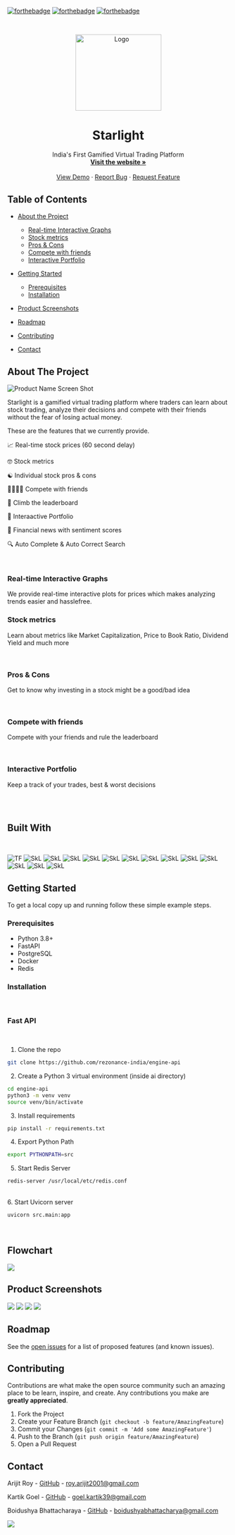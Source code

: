<p align="center">

[![forthebadge](https://forthebadge.com/images/badges/built-with-love.svg)](https://forthebadge.com)
[![forthebadge](https://forthebadge.com/images/badges/for-you.svg)](https://forthebadge.com)
[![forthebadge](https://forthebadge.com/images/badges/open-source.svg)](https://forthebadge.com)

</p>

<!-- PROJECT LOGO -->
<br/>
<p align="center">
  <a href="https://rezonanceindia.tech/">
    <img src="STATIC/starlight-logo-transparentbg.png" alt="Logo" width="195" height="172.5">
  </a>

  <h1 align="center">Starlight</h1>
  <p align="center">
    India's First Gamified Virtual Trading Platform
    <br />
    <a href="https://aqua-client.vercel.app/h"><strong>Visit the website »</strong></a>
    <br />
    <br />
    <a href="https://aqua-client.vercel.app/">View Demo</a>
    ·
    <a href="https://github.com/0xCompyler/starlight-pisces/issues">Report Bug</a>
    ·
    <a href="https://github.com/0xCompyler/starlight-pisces/issues">Request Feature</a>
  </p>
</p>

</p>



<!-- TABLE OF CONTENTS -->
## Table of Contents

* [About the Project](#about-the-project)
  * [Real-time Interactive Graphs](#real-time-interactive-graphs)
  * [Stock metrics](#stock-metrics)
  * [Pros & Cons](#pros-&-cons)
  * [Compete with friends](#compete-with-friends)
  * [Interactive Portfolio](#interactive-portfolio)

* [Getting Started](#getting-started)
  * [Prerequisites](#prerequisites)
  * [Installation](#installation)
* [Product Screenshots](#Product-Screenshots)
* [Roadmap](#roadmap)
* [Contributing](#contributing)
* [Contact](#contact)




<!-- ABOUT THE PROJECT -->
## About The Project

![Product Name Screen Shot][product-screenshot]

Starlight is a gamified virtual trading platform where traders can learn about stock trading, analyze their decisions and compete with their friends without the fear of losing actual money. 

These are the features that we currently provide. 
<br/>

:chart_with_upwards_trend: Real-time stock prices (60 second delay)

:nerd_face: Stock metrics

:yin_yang: Individual stock pros & cons 

:family_woman_woman_boy_boy: Compete with friends

:1st_place_medal: Climb the leaderboard

:ledger: Interaactive Portfolio

:newspaper: Financial news with sentiment scores

:mag: Auto Complete & Auto Correct Search


<br />

### Real-time Interactive Graphs
We provide real-time interactive plots for prices which makes analyzing trends easier and hasslefree.

### Stock metrics
Learn about metrics like Market Capitalization, Price to Book Ratio, Dividend Yield and much more

<br />

### Pros & Cons
Get to know why investing in a stock might be a good/bad idea

<br />

### Compete with friends
Compete with your friends and rule the leaderboard

<br />

### Interactive Portfolio
Keep a track of your trades, best & worst decisions

<br />
<br />

## Built With

</br>
<p float = "left">

<img alt="TF" src="https://img.shields.io/badge/Azure-0089D6?style=for-the-badge&logo=microsoft-azure&logoColor=white"/>

<img alt="SkL" src="https://img.shields.io/badge/Plotly-3F4F75?style=for-the-badge&logo=plotly&logoColor=white"/>

<img alt="SkL" src="https://img.shields.io/badge/Redis-DC382D?style=for-the-badge&logo=redis&logoColor=white"/>

<img alt="SkL" src="https://img.shields.io/badge/PostgreSQL-4169E1?style=for-the-badge&logo=postgresql&logoColor=white"/>

<img alt="SkL" src="https://img.shields.io/badge/Socketio-010101?style=for-the-badge&logo=socket.io&logoColor=white"/>

<img alt="SkL" src="https://img.shields.io/badge/fastapi-009688?style=for-the-badge&logo=fastapi&logoColor=white"/>

<img alt="SkL" src="https://img.shields.io/badge/nginx-009639?style=for-the-badge&logo=nginx&logoColor=white"/>

<img alt="SkL" src="https://img.shields.io/badge/pytest-2496ED?style=for-the-badge&logo=docker&logoColor=white"/>

<img alt="SkL" src="https://img.shields.io/badge/github%20actions-2088FF?style=for-the-badge&logo=github-actions&logoColor=white"/>

<img alt="SkL" src="https://img.shields.io/badge/MongoDB-47A248?style=for-the-badge&logo=mongodb&logoColor=white"/>

<img alt="SkL" src="https://img.shields.io/badge/react-61DAFB?style=for-the-badge&logo=react&logoColor=white"/>

<img alt="SkL" src="https://img.shields.io/badge/express-000000?style=for-the-badge&logo=express&logoColor=white"/>

<img alt="SkL" src="https://img.shields.io/badge/tailwind%20css-06B6D4?style=for-the-badge&logo=tailwind%20css&logoColor=white"/>

<img alt="SkL" src="https://img.shields.io/badge/nodejs-339933?style=for-the-badge&logo=node.js&logoColor=white"/>



</p>


<!-- GETTING STARTED -->
## Getting Started

To get a local copy up and running follow these simple example steps.

### Prerequisites


* Python 3.8+
* FastAPI
* PostgreSQL
* Docker
* Redis


### Installation 

<br />

### Fast API
<br />

1. Clone the repo 
```sh
git clone https://github.com/rezonance-india/engine-api
```


2. Create a Python 3 virtual environment (inside ai directory)
```sh
cd engine-api
python3 -m venv venv
source venv/bin/activate
```

3. Install requirements
```sh
pip install -r requirements.txt
```

4. Export Python Path
```sh
export PYTHONPATH=src
```

5. Start Redis Server
```sh
redis-server /usr/local/etc/redis.conf
```

</br>
6. Start Uvicorn server

```sh
uvicorn src.main:app
```

<br />


<!-- USAGE EXAMPLES -->
## Flowchart


<img src = "STATIC/rezonance-api.png">


## Product Screenshots

<img src = "STATIC/dashboard.png">

<img src = "STATIC/plot.png">

<img src = "STATIC/news.png">

<img src = "STATIC/search.png">




<!-- ROADMAP -->
## Roadmap

See the [open issues](https://github.com/rezonance-india/engine-api/issues) for a list of proposed features (and known issues).


<!-- CONTRIBUTING -->
## Contributing

Contributions are what make the open source community such an amazing place to be learn, inspire, and create. Any contributions you make are **greatly appreciated**.

1. Fork the Project
2. Create your Feature Branch (`git checkout -b feature/AmazingFeature`)
3. Commit your Changes (`git commit -m 'Add some AmazingFeature'`)
4. Push to the Branch (`git push origin feature/AmazingFeature`)
5. Open a Pull Request





<!-- CONTACT -->
## Contact

Arijit Roy - [GitHub](https://github.com/radioactive11) - roy.arijit2001@gmail.com

Kartik Goel - [GitHub](https://github.com/kg-kartik) - goel.kartik39@gmail.com

Boidushya Bhattacharaya - [GitHub](https://github.com/boidushya) - boidushyabhattacharya@gmail.com



<img src = "https://imgs.xkcd.com/comics/picking_bad_stocks.png">


[product-screenshot]: STATIC/landing.png